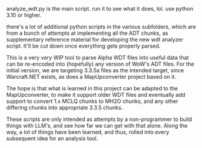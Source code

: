 analyze_wdt.py is the main script. run it to see what it does, lol. use python 3.10 or higher.

there's a lot of additional python scripts in the various subfolders, which are from a bunch of attempts at implementing all the ADT chunks, as supplementary reference material for developing the new wdt analyzer script. It'll be cut down once everything gets properly parsed.

This is a very very WIP tool to parse Alpha WDT files into useful data that can be re-encoded into (hopefully) any version of WoW's ADT files. For the initial version, we are targeting 3.3.5a files as the intended target, since Warcraft.NET exists, as does a MapUpconverter project based on it.

The hope is that what is learned in this project can be adapted to the MapUpconverter, to make it support older WDT files and eventually add support to convert 1.x MCLQ chunks to MH2O chunks, and any other differing chunks into appropriate 3.3.5 chunks.

These scripts are only intended as attempts by a non-programmer to build things with LLM's, and see how far we can get with that alone. Along the way, a lot of things have been learned, and thus, rolled into every subsequent idea for an analysis tool. 